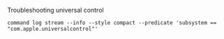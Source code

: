 

Troubleshooting universal control

```
command log stream --info --style compact --predicate 'subsystem == "com.apple.universalcontrol"'
```
